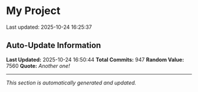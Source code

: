 # My Project


Last updated: 2025-10-24 16:25:37


























































































































































































































































































































































































































































































































































































































































































































































































































































































































































































































































































































































































































































































































































































## Auto-Update Information

**Last Updated:** 2025-10-24 16:50:44
**Total Commits:** 947
**Random Value:** 7560
**Quote:** _Another one!_

---
_This section is automatically generated and updated._
